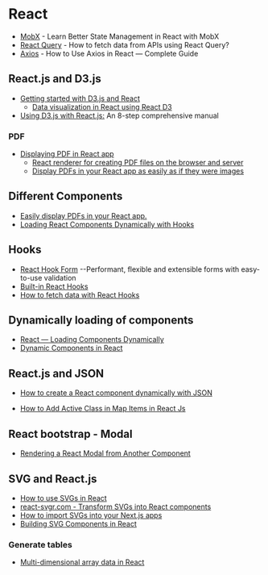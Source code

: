 
# React
* [MobX](https://www.youtube.com/watch?v=kwEpxMqAqkw) - Learn Better State Management in React with MobX
* [React Query](https://rapidapi.com/guides/call-apis-react-query) - How to fetch data from APIs using React Query?
* [Axios](https://rapidapi.com/guides/axios-react-complete-guide) - How to Use Axios in React — Complete Guide

## React.js and D3.js
* [Getting started with D3.js and React](https://blog.logrocket.com/getting-started-d3-js-react/)
  * [Data visualization in React using React D3](https://www.youtube.com/watch?v=YKDIsXA4OAc)
* [Using D3.js with React.js:](https://blog.griddynamics.com/using-d3-js-with-react-js-an-8-step-comprehensive-manual/) An 8-step comprehensive manual


### PDF
* [Displaying PDF in React app](https://levelup.gitconnected.com/displaying-pdf-in-react-app-6e9d1fffa1a9)
  * [React renderer for creating PDF files on the browser and server](https://github.com/diegomura/react-pdf)
  * [Display PDFs in your React app as easily as if they were images](https://github.com/wojtekmaj/react-pdf)

## Different Components
* [Easily display PDFs in your React app.](https://projects.wojtekmaj.pl/react-pdf/)
* [Loading React Components Dynamically with Hooks](https://www.digitalocean.com/community/conceptual-articles/react-loading-components-dynamically-hooksN)


## Hooks
* [React Hook Form](https://react-hook-form.com/) --Performant, flexible and extensible forms with easy-to-use validation
* [Built-in React Hooks](https://react.dev/reference/react)
* [How to fetch data with React Hooks](https://www.robinwieruch.de/react-hooks-fetch-data/)


## Dynamically loading of components
* [React — Loading Components Dynamically](https://itnext.io/react-loading-components-dynamically-a9d8549844c4)
* [Dynamic Components in React](https://dev.to/ayo_tech/how-to-use-components-dynamically-in-react-2gmk)

## React.js and JSON
* [How to create a React component dynamically with JSON](https://www.skillthrive.com/posts/react-component-json)


* [How to Add Active Class in Map Items in React Js](https://www.positronx.io/how-to-add-active-class-in-map-items-in-react-js/)

## React bootstrap - Modal
* [Rendering a React Modal from Another Component](https://dev.to/jrrohrer/rendering-a-react-modal-from-another-component-2omn)


## SVG and React.js
* [How to use SVGs in React](https://blog.logrocket.com/how-to-use-svgs-react/)
* [react-svgr.com - Transform SVGs into React components](https://react-svgr.com/)
* [How to import SVGs into your Next.js apps](https://blog.logrocket.com/import-svgs-next-js-apps/)
* [Building SVG Components in React](https://pganalyze.com/blog/building-svg-components-in-react)


### Generate tables
* [Multi-dimensional array data in React](https://www.letsreact.org/multi-dimensional-array-data-in-react/)
